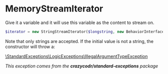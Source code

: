 MemoryStreamIterator
====================
Give it a variable and it will use this variable as the content to stream on.

```PHP
$iterator = new StringStreamIterator($longstring, new BehaviorInterface());
```

Note that only strings are accepted. If the initial value is not a string, the constructor will throw a:

[\StandardExceptions\LogicExceptions\IllegalArgumentTypeException](https://github.com/crazycodr/standard-exceptions/blob/master/src/StandardExceptions/LogicExceptions/IllegalArgumentTypeException.php)

_This exception comes from the **crazycodr/standard-exceptions** package_